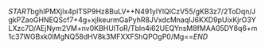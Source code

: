 $START$bghIPMXjlx4plTSP9Hz8BuLV++N491ylYlQlCzV55/gKB3z7/2ToDqn/JgkPZaoGHNEQScf7+4g+xjlkeurmGaPyhR8JVxdcMnaqIJ6KXD9pUixKjrO3YLXzc7D/AEjNym2VM+nv0KBHUlToR/Tbln4i62UEQYnsM8fMAA05DY8q6+m1c37WGBxk0IMgNQ58dHV8k3MFXXFShQPOgP0/Mg==$END$